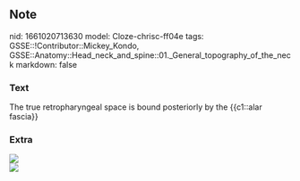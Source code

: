 ## Note
nid: 1661020713630
model: Cloze-chrisc-ff04e
tags: GSSE::!Contributor::Mickey_Kondo, GSSE::Anatomy::Head_neck_and_spine::01._General_topography_of_the_neck
markdown: false

### Text
The true retropharyngeal space is bound posteriorly by the {{c1::alar fascia}}

### Extra
<img src="L12861.jpg">
<div><img src="f117-007-9781416025276.jpg"></div>
